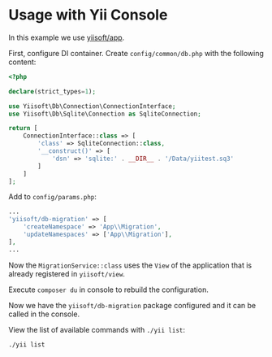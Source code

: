 # Usage with Yii Console

In this example we use [yiisoft/app](https://github.com/yiisoft/app).

First, configure DI container. Create `config/common/db.php` with the following content:

```php
<?php

declare(strict_types=1);

use Yiisoft\Db\Connection\ConnectionInterface;
use Yiisoft\Db\Sqlite\Connection as SqliteConnection;

return [
    ConnectionInterface::class => [
        'class' => SqliteConnection::class,
        '__construct()' => [
            'dsn' => 'sqlite:' . __DIR__ . '/Data/yiitest.sq3'
        ]
    ]
];
```

Add to `config/params.php`:

```php
...
'yiisoft/db-migration' => [
    'createNamespace' => 'App\\Migration',
    'updateNamespaces' => ['App\\Migration'],
],
...
```

Now the `MigrationService::class` uses the `View` of the application that is already registered in `yiisoft/view`.

Execute `composer du` in console to rebuild the configuration.

Now we have the `yiisoft/db-migration` package configured and it can be called in the console.

View the list of available commands with `./yii list`:

```shell
./yii list
```
